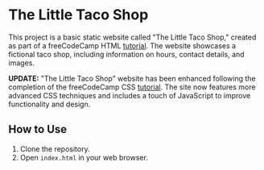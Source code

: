 # The Little Taco Shop

This project is a basic static website called "The Little Taco Shop," created as part of a freeCodeCamp HTML [tutorial](https://youtu.be/kUMe1FH4CHE). The website showcases a fictional taco shop, including information on hours, contact details, and images.

**UPDATE:** "The Little Taco Shop" website has been enhanced following the completion of the freeCodeCamp CSS [tutorial](https://youtu.be/OXGznpKZ_sA). The site now features more advanced CSS techniques and includes a touch of JavaScript to improve functionality and design.

## How to Use

1. Clone the repository.
2. Open `index.html` in your web browser.

